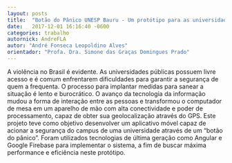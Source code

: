 ```yaml
---
layout: posts
title:  "Botão do Pânico UNESP Bauru - Um protótipo para as universidades públicas brasileiras"
date:   2017-12-01 16:16:40 -0600
categories: trabalho
autornick: AndreFLA
autor: "André Fonseca Leopoldino Alves"
orientador: "Profa. Dra. Simone das Graças Domingues Prado"
---
```

A violência no Brasil é evidente. As universidades públicas possuem livre acesso e é comum enfrentarem dificuldades para garantir a segurança de quem a frequenta. O processo para implantar medidas para sanear a situação é lento e burocrático. O avanço da tecnologia da informação mudou a forma de interação entre as pessoas e transformou o computador de mesa em um aparelho de mão com alta conectividade e poder de processamento, capaz de obter sua geolocalização através do GPS. Este projeto teve como objetivo desenvolver um aplicativo móvel capaz de acionar a segurança do campus de uma universidade através de um “botão do pânico”. Foram utilizados tecnologias de última geração como Angular e Google Firebase para implementar o sistema, a fim de buscar máxima performance e eficiência neste protótipo.

